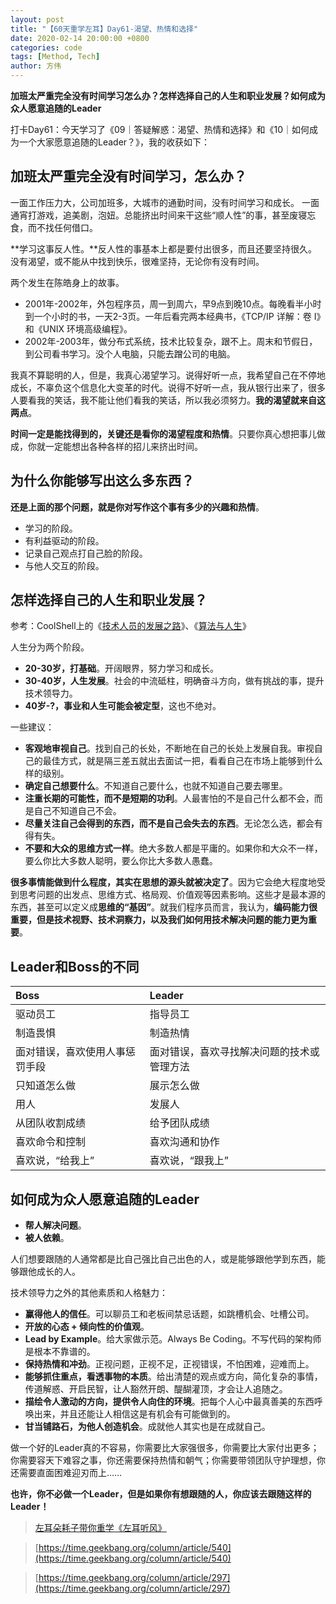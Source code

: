 ```yaml
---
layout: post
title: "【60天重学左耳】Day61-渴望、热情和选择"
date: 2020-02-14 20:00:00 +0800
categories: code
tags: [Method, Tech]
author: 方伟
---
```


**加班太严重完全没有时间学习怎么办？怎样选择自己的人生和职业发展？如何成为众人愿意追随的Leader**

<!--more-->

打卡Day61：今天学习了《09｜答疑解惑：渴望、热情和选择》和《10｜如何成为一个大家愿意追随的Leader？》，我的收获如下：

## 加班太严重完全没有时间学习，怎么办？

一面工作压力大，公司加班多，大城市的通勤时间，没有时间学习和成长。
一面通宵打游戏，追美剧，泡妞。总能挤出时间来干这些“顺人性”的事，甚至废寝忘食，而不找任何借口。

**学习这事反人性。**反人性的事基本上都是要付出很多，而且还要坚持很久。没有渴望，或不能从中找到快乐，很难坚持，无论你有没有时间。

两个发生在陈皓身上的故事。

* 2001年-2002年，外包程序员，周一到周六，早9点到晚10点。每晚看半小时到一个小时的书，一天2-3页。一年后看完两本经典书，《TCP/IP 详解：卷 I》和《UNIX 环境高级编程》。
* 2002年-2003年，做分布式系统，技术比较复杂，跟不上。周末和节假日，到公司看书学习。没个人电脑，只能去蹭公司的电脑。

我真不算聪明的人，但是，我真心渴望学习。说得好听一点，我希望自己在不停地成长，不辜负这个信息化大变革的时代。说得不好听一点，我从银行出来了，很多人要看我的笑话，我不能让他们看我的笑话，所以我必须努力。**我的渴望就来自这两点**。

**时间一定是能找得到的，关键还是看你的渴望程度和热情**。只要你真心想把事儿做成，你就一定能想出各种各样的招儿来挤出时间。

## 为什么你能够写出这么多东西？

**还是上面的那个问题，就是你对写作这个事有多少的兴趣和热情**。

* 学习的阶段。
* 有利益驱动的阶段。
* 记录自己观点打自己脸的阶段。
* 与他人交互的阶段。

## 怎样选择自己的人生和职业发展？

参考：CoolShell上的《[技术人员的发展之路](https://coolshell.cn/articles/17583.html)》、《[算法与人生](https://coolshell.cn/articles/8790.html)》

人生分为两个阶段。

* **20-30岁，打基础**。开阔眼界，努力学习和成长。
* **30-40岁，人生发展**。社会的中流砥柱，明确奋斗方向，做有挑战的事，提升技术领导力。
* **40岁-?，事业和人生可能会被定型**，这也不绝对。

一些建议：

* **客观地审视自己**。找到自己的长处，不断地在自己的长处上发展自我。审视自己的最佳方式，就是隔三差五就出去面试一把，看看自己在市场上能够到什么样的级别。
* **确定自己想要什么**。不知道自己要什么，也就不知道自己要去哪里。
* **注重长期的可能性，而不是短期的功利**。人最害怕的不是自己什么都不会，而是自己不知道自己不会。
* **尽量关注自己会得到的东西，而不是自己会失去的东西**。无论怎么选，都会有得有失。
* **不要和大众的思维方式一样**。绝大多数人都是平庸的。如果你和大众不一样，要么你比大多数人聪明，要么你比大多数人愚蠢。

**很多事情能做到什么程度，其实在思想的源头就被决定了**。因为它会绝大程度地受到思考问题的出发点、思维方式、格局观、价值观等因素影响。这些才是最本源的东西，甚至可以定义成**思维的“基因”**。就我们程序员而言，我认为，**编码能力很重要，但是技术视野、技术洞察力，以及我们如何用技术解决问题的能力更为重要**。

## Leader和Boss的不同

| Boss | Leader |
| :-- | :-- |
| 驱动员工 | 指导员工 |
| 制造畏惧 | 制造热情 |
| 面对错误，喜欢使用人事惩罚手段 | 面对错误，喜欢寻找解决问题的技术或管理方法 |
| 只知道怎么做 | 展示怎么做 |
| 用人 | 发展人 |
| 从团队收割成绩 | 给予团队成绩 |
| 喜欢命令和控制 | 喜欢沟通和协作 |
| 喜欢说，“给我上” | 喜欢说，“跟我上” |
    
## 如何成为众人愿意追随的Leader

* **帮人解决问题**。
* **被人依赖**。

人们想要跟随的人通常都是比自己强比自己出色的人，或是能够跟他学到东西，能够跟他成长的人。

技术领导力之外的其他素质和人格魅力：

* **赢得他人的信任**。可以聊员工和老板间禁忌话题，如跳槽机会、吐槽公司。
* **开放的心态 + 倾向性的价值观**。
* **Lead by Example**。给大家做示范。Always Be Coding。不写代码的架构师是根本不靠谱的。
* **保持热情和冲劲**。正视问题，正视不足，正视错误，不怕困难，迎难而上。
* **能够抓住重点，看透事物的本质**。给出清楚的观点或方向，简化复杂的事情，传道解惑、开启民智，让人豁然开朗、醍醐灌顶，才会让人追随之。
* **描绘令人激动的方向，提供令人向住的环境**。把每个人心中最真善美的东西呼唤出来，并且还能让人相信这是有机会有可能做到的。
* **甘当铺路石，为他人创造机会**。成就他人其实也是在成就自己。

做一个好的Leader真的不容易，你需要比大家强很多，你需要比大家付出更多；你需要容天下难容之事，你还需要保持热情和朝气；你需要带领团队守护理想，你还需要直面困难迎刃而上……

**也许，你不必做一个Leader，但是如果你有想跟随的人，你应该去跟随这样的Leader！**

> [左耳朵耗子带你重学《左耳听风》](https://time.geekbang.org/column/article/177414)

> [https://time.geekbang.org/column/article/540](https://time.geekbang.org/column/article/540)

> [https://time.geekbang.org/column/article/297](https://time.geekbang.org/column/article/297)





